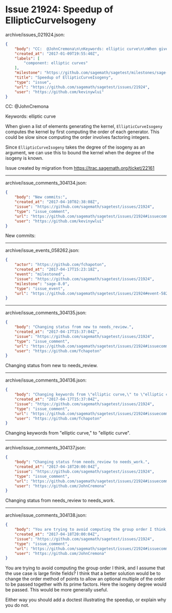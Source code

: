 # Issue 21924: Speedup of EllipticCurveIsogeny

archive/issues_021924.json:
```json
{
    "body": "CC:  @JohnCremona\n\nKeywords: elliptic curve\n\nWhen given a list of elements generating the kernel, `EllipticCurveIsogeny` computes the kernel by first computing the order of each generator. This could be slow since computing the order involves factoring integers. \n\nSince `EllipticCurveIsogeny` takes the degree of the isogeny as an argument, we can use this to bound the kernel when the degree of the isogeny is known.\n\n\n\nIssue created by migration from https://trac.sagemath.org/ticket/22161\n\n",
    "created_at": "2017-01-09T19:55:40Z",
    "labels": [
        "component: elliptic curves"
    ],
    "milestone": "https://github.com/sagemath/sagetest/milestones/sage-8.0",
    "title": "Speedup of EllipticCurveIsogeny",
    "type": "issue",
    "url": "https://github.com/sagemath/sagetest/issues/21924",
    "user": "https://github.com/kevinywlui"
}
```
CC:  @JohnCremona

Keywords: elliptic curve

When given a list of elements generating the kernel, `EllipticCurveIsogeny` computes the kernel by first computing the order of each generator. This could be slow since computing the order involves factoring integers. 

Since `EllipticCurveIsogeny` takes the degree of the isogeny as an argument, we can use this to bound the kernel when the degree of the isogeny is known.



Issue created by migration from https://trac.sagemath.org/ticket/22161





---

archive/issue_comments_304134.json:
```json
{
    "body": "New commits:",
    "created_at": "2017-04-10T02:38:08Z",
    "issue": "https://github.com/sagemath/sagetest/issues/21924",
    "type": "issue_comment",
    "url": "https://github.com/sagemath/sagetest/issues/21924#issuecomment-304134",
    "user": "https://github.com/kevinywlui"
}
```

New commits:



---

archive/issue_events_058262.json:
```json
{
    "actor": "https://github.com/fchapoton",
    "created_at": "2017-04-17T15:23:18Z",
    "event": "milestoned",
    "issue": "https://github.com/sagemath/sagetest/issues/21924",
    "milestone": "sage-8.0",
    "type": "issue_event",
    "url": "https://github.com/sagemath/sagetest/issues/21924#event-58262"
}
```



---

archive/issue_comments_304135.json:
```json
{
    "body": "Changing status from new to needs_review.",
    "created_at": "2017-04-17T15:37:04Z",
    "issue": "https://github.com/sagemath/sagetest/issues/21924",
    "type": "issue_comment",
    "url": "https://github.com/sagemath/sagetest/issues/21924#issuecomment-304135",
    "user": "https://github.com/fchapoton"
}
```

Changing status from new to needs_review.



---

archive/issue_comments_304136.json:
```json
{
    "body": "Changing keywords from \"elliptic curve,\" to \"elliptic curve\".",
    "created_at": "2017-04-17T15:37:04Z",
    "issue": "https://github.com/sagemath/sagetest/issues/21924",
    "type": "issue_comment",
    "url": "https://github.com/sagemath/sagetest/issues/21924#issuecomment-304136",
    "user": "https://github.com/fchapoton"
}
```

Changing keywords from "elliptic curve," to "elliptic curve".



---

archive/issue_comments_304137.json:
```json
{
    "body": "Changing status from needs_review to needs_work.",
    "created_at": "2017-04-18T20:00:04Z",
    "issue": "https://github.com/sagemath/sagetest/issues/21924",
    "type": "issue_comment",
    "url": "https://github.com/sagemath/sagetest/issues/21924#issuecomment-304137",
    "user": "https://github.com/JohnCremona"
}
```

Changing status from needs_review to needs_work.



---

archive/issue_comments_304138.json:
```json
{
    "body": "You are trying to avoid computing the group order I think, and I assume that the use case is large finite fields?   I think that a better solution would be to change the order method of points to allow an optional multiple of the order to be passed together with its prime factors. Here the isogeny degree would be passed.  This would be more generally useful.\n\nEither way you should add a doctest illustrating the speedup, or explain why you do not.",
    "created_at": "2017-04-18T20:00:04Z",
    "issue": "https://github.com/sagemath/sagetest/issues/21924",
    "type": "issue_comment",
    "url": "https://github.com/sagemath/sagetest/issues/21924#issuecomment-304138",
    "user": "https://github.com/JohnCremona"
}
```

You are trying to avoid computing the group order I think, and I assume that the use case is large finite fields?   I think that a better solution would be to change the order method of points to allow an optional multiple of the order to be passed together with its prime factors. Here the isogeny degree would be passed.  This would be more generally useful.

Either way you should add a doctest illustrating the speedup, or explain why you do not.
